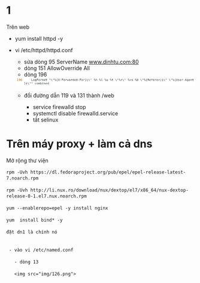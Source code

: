 # 1

Trên web

   - yum install httpd -y

   - vi /etc/httpd/httpd.conf
   
      - sửa dòng 95  ServerName www.dinhtu.com:80
      - dòng  151     AllowOverride All
      - dòng 196  
      <img src="img/125.png">

      - đổi đường dẫn 119 và 131 thành /web

        - service firewalld stop
        - systemctl disable firewalld.service
        - tắt selinux
# Trên máy proxy + làm cả dns

Mở rộng thư viện

    rpm -Uvh https://dl.fedoraproject.org/pub/epel/epel-release-latest-7.noarch.rpm

    rpm -Uvh http://li.nux.ro/download/nux/dextop/el7/x86_64/nux-dextop-release-0-1.el7.nux.noarch.rpm

    yum --enablerepo=epel -y install nginx

    yum  install bind* -y

    đặt dn1 là chính nó


     - vào vi /etc/named.conf
     
       - dòng 13

       <img src="img/126.png">









